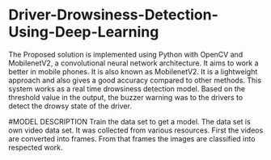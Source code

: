 # Driver-Drowsiness-Detection-Using-Deep-Learning
The Proposed solution is implemented using Python with OpenCV and MobilenetV2, a convolutional neural network architecture. It aims to work a better in mobile phones. It is also known as MobilenetV2. It is a lightweight approach and also gives a good accuracy compared to other methods. This system works as a real time drowsiness detection model. Based on the threshold value in the output, the buzzer warning was to the drivers to detect the drowsy state of the driver.  


#MODEL DESCRIPTION
    Train the data set to get a model. The data set is own video data set. It was collected from various resources. First the videos are converted into frames. From that frames the images are classified into respected work.
